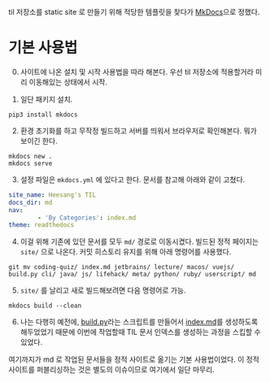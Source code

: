 
til 저장소를 static site 로 만들기 위해 적당한 템플릿을 찾다가  [MkDocs](https://www.mkdocs.org/)으로 정했다.

# 기본 사용법

0. 사이트에 나온 설치 및 시작 사용법을 따라 해본다. 우선 til 저장소에 적용할거라 미리 이동해있는 상태에서 시작.

1. 일단 패키지 설치.

```
pip3 install mkdocs
```

2. 환경 초기화를 하고 무작정 빌드하고 서버를 띄워서 브라우저로 확인해본다. 뭐가 보이긴 한다.

```
mkdocs new .
mkdocs serve
```

3. 설정 파일은 `mkdocs.yml` 에 있다고 한다. 문서를 참고해 아래와 같이 고쳤다.

```yaml
site_name: Heesang's TIL
docs_dir: md
nav:
        - 'By Categories': index.md
theme: readthedocs
```

4. 이걸 위해 기존에 있던 문서를 모두 `md/` 경로로 이동시켰다. 빌드된 정적 페이지는 `site/` 으로 나온다. 커밋 히스토리 유지를 위해 아래 명령어를 사용했다.

```
git mv coding-quiz/ index.md jetbrains/ lecture/ macos/ vuejs/ build.py cli/ java/ js/ lifehack/ meta/ python/ ruby/ userscript/ md
```

5. `site/` 를 날리고 새로 빌드해보려면 다음 명령어로 가능.

```
mkdocs build --clean
```

6. 나는 다행히 예전에, [build.py](../build.py)라는 스크립트를 만들어서 [index.md](../index.md)를 생성하도록 해두었었기 때문에 이번에 작업할때 TIL 문서 인덱스를 생성하는 과정을 스킵할 수 있었다.

여기까지가 md 로 작업된 문서들을 정적 사이트로 옮기는 기본 사용법이었다. 이 정적 사이트를 퍼블리싱하는 것은 별도의 이슈이므로 여기에서 일단 마무리.
